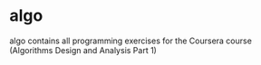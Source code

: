 algo
====

algo contains all programming exercises for the Coursera course (Algorithms Design and Analysis Part 1)
